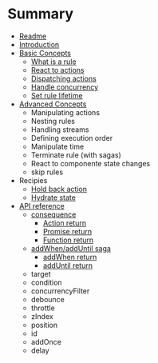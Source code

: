 # Summary

* [Readme](README.md)
* [Introduction](/docs/introduction/README.md)
* [Basic Concepts](/docs/basicConcepts/README.md)
  * [What is a rule](/docs/basicConcepts/rule_definition.md)
  * [React to actions](/docs/basicConcepts/react_to_events.md)
  * [Dispatching actions](/docs/basicConcepts/dispatching_actions.md)
  * [Handle concurrency](/docs/basicConcepts/handle_concurrency.md)
  * [Set rule lifetime](/docs/basicConcepts/rule_lifetime.md)
* [Advanced Concepts](/docs/advancedConcepts/README.md)
  * Manipulating actions
  * Nesting rules
  * Handling streams
  * Defining execution order
  * Manipulate time
  * Terminate rule (with sagas)
  * React to componente state changes
  * skip rules
* Recipies
  * [Hold back action](/docs/advancedConcepts/hold_back_action.md)
  * [Hydrate state](/docs/advancedConcepts/hydrate_state.md)
* [API reference](/docs/apiReference/README.md)
  * [consequence](/docs/apiReference/consequence.md)
    * [Action return](/docs/apiReference/consequence_action_return.md)
    * [Promise return](/docs/apiReference/consequence_promise_return.md)
    * [Function return](/docs/apiReference/consequence_fn_return.md)
  * [addWhen/addUntil saga](/docs/apiReference/saga.md)
    * [addWhen return](/docs/apiReference/saga_addWhen_return.md)
    * [addUntil return](/docs/apiReference/saga_addUntil_return.md)
  * target
  * condition
  * concurrencyFilter
  * debounce
  * throttle
  * zIndex
  * position
  * id
  * addOnce
  * delay
  